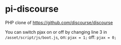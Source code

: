 pi-discourse
============

PHP clone of https://github.com/discourse/discourse

You can switch pjax on or off by changing line 3 in `/asset/script/js/boot.js`,
on: `pjax = 1;` 
off: `pjax = 0;`
